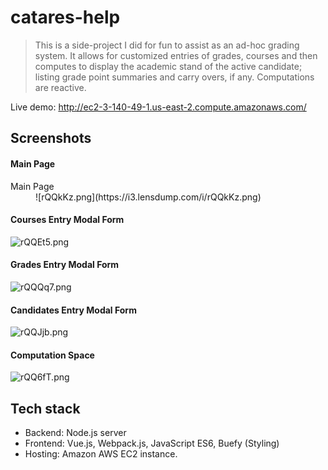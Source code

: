 # catares-help

>This is a side-project I did for fun to assist as an ad-hoc grading system. It allows for customized entries of grades, courses and then computes to display the academic stand of the active candidate; listing grade point summaries and carry overs, if any. Computations are reactive.

Live demo: http://ec2-3-140-49-1.us-east-2.compute.amazonaws.com/

## Screenshots

#### Main Page

<dl>
  <dt>Main Page</dt>
  <dd>![rQQkKz.png](https://i3.lensdump.com/i/rQQkKz.png)</dd>
</dl>

#### Courses Entry Modal Form
![rQQEt5.png](https://i2.lensdump.com/i/rQQEt5.png)

#### Grades Entry Modal Form
![rQQQq7.png](https://i2.lensdump.com/i/rQQQq7.png)

#### Candidates Entry Modal Form
![rQQJjb.png](https://i1.lensdump.com/i/rQQJjb.png)

#### Computation Space
![rQQ6fT.png](https://i.lensdump.com/i/rQQ6fT.png)

## Tech stack
- Backend: Node.js server
- Frontend: Vue.js, Webpack.js, JavaScript ES6, Buefy (Styling)
- Hosting: Amazon AWS EC2 instance.
